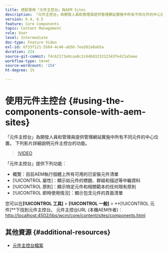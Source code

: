 ```yaml
---
title: 搭配使用「元件主控台」與AEM Sites
description: 「元件主控台」為開發人員和管理員提供管理網站實施中所有不同元件的中心位置。 下列影片詳細說明元件主控台的功能。
version: 6.4, 6.5
feature: Core Components
topic: Content Management
role: User
level: Intermediate
doc-type: Feature Video
exl-id: 6f33f121-5564-4c46-ab56-7ea382a0ab5a
duration: 224
source-git-commit: f4c621f3a9caa8c2c64b8323312343fe421a5aee
workflow-type: tm+mt
source-wordcount: '154'
ht-degree: 1%

---
```


# 使用元件主控台 {#using-the-components-console-with-aem-sites}

「元件主控台」為開發人員和管理員提供管理網站實施中所有不同元件的中心位置。 下列影片詳細說明元件主控台的功能。

>[!VIDEO](https://video.tv.adobe.com/v/17417?quality=12&learn=on)

「元件主控台」提供下列功能：

* 概覽：目前AEM執行個體上所有可用的已安裝元件清單
* [!UICONTROL 屬性]：顯示如元件的標題、群組和描述等中繼資料
* [!UICONTROL 原則]：顯示特定元件和相關範本的任何現有原則
* [!UICONTROL 即時使用情況]：顯示包含元件的頁面清單

您可以在&#x200B;**[!UICONTROL 工具]** > **[!UICONTROL 一般]** > **[!UICONTROL 元件]**下找到元件主控台。
元件主控台URL (本機AEM作者)： [http://localhost:4502/libs/wcm/core/content/sites/components.html](http://localhost:4502/libs/wcm/core/content/sites/components.html)

## 其他資源 {#additional-resources}

* [元件主控台檔案](https://helpx.adobe.com/experience-manager/6-5/sites/authoring/using/default-components-console.html)
